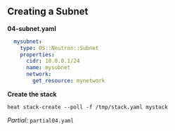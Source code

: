 ## Creating a Subnet

**04-subnet.yaml**

```yaml
  mysubnet:
    type: OS::Neutron::Subnet
    properties:
      cidr: 10.0.0.1/24
      name: mysubnet
      network:
        get_resource: mynetwork
```

**Create the stack**

```
heat stack-create --poll -f /tmp/stack.yaml mystack
```

_Partial:_ `partial04.yaml`

<!--
Once the network is created we need a subnet to assign IP addresses from. This
is the first time we will use a Heat function, namely get_resource, to tell the
subnet resource what network to be on.
-->

